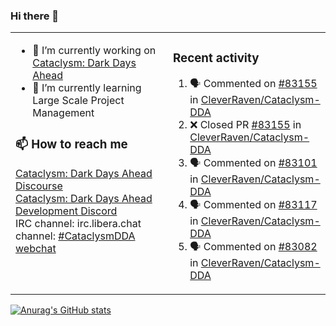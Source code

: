 ### Hi there 👋

<table><tr><td valign="top" width="50%">

- 🔭 I’m currently working on [Cataclysm: Dark Days Ahead](https://github.com/CleverRaven/Cataclysm-DDA)
- 🌱 I’m currently learning Large Scale Project Management

### 📫 How to reach me
[Cataclysm: Dark Days Ahead Discourse](https://discourse.cataclysmdda.org)  
[Cataclysm: Dark Days Ahead Development Discord](https://discord.gg/jFEc7Yp)  
IRC channel: irc.libera.chat channel: [#CataclysmDDA webchat](https://kiwiirc.com/nextclient/irc.libera.chat#CataclysmDDA)

</td><td valign="top" width="50%">

### Recent activity
<!--START_SECTION:activity-->
1. 🗣 Commented on [#83155](https://github.com/CleverRaven/Cataclysm-DDA/pull/83155#issuecomment-3363430918) in [CleverRaven/Cataclysm-DDA](https://github.com/CleverRaven/Cataclysm-DDA)
2. ❌ Closed PR [#83155](https://github.com/CleverRaven/Cataclysm-DDA/pull/83155) in [CleverRaven/Cataclysm-DDA](https://github.com/CleverRaven/Cataclysm-DDA)
3. 🗣 Commented on [#83101](https://github.com/CleverRaven/Cataclysm-DDA/issues/83101#issuecomment-3362097829) in [CleverRaven/Cataclysm-DDA](https://github.com/CleverRaven/Cataclysm-DDA)
4. 🗣 Commented on [#83117](https://github.com/CleverRaven/Cataclysm-DDA/issues/83117#issuecomment-3362088235) in [CleverRaven/Cataclysm-DDA](https://github.com/CleverRaven/Cataclysm-DDA)
5. 🗣 Commented on [#83082](https://github.com/CleverRaven/Cataclysm-DDA/issues/83082#issuecomment-3356986866) in [CleverRaven/Cataclysm-DDA](https://github.com/CleverRaven/Cataclysm-DDA)
<!--END_SECTION:activity-->

</td></tr></table>

[![Anurag's GitHub stats](https://github-readme-stats.vercel.app/api?username=kevingranade)](https://github.com/anuraghazra/github-readme-stats)
